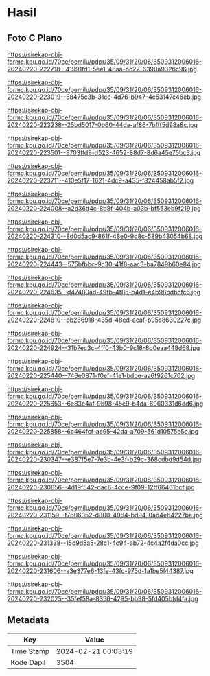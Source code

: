 # Hasil

## Foto C Plano

https://sirekap-obj-formc.kpu.go.id/70ce/pemilu/pdpr/35/09/31/20/06/3509312006016-20240220-222718--41991fd1-5ee1-48aa-bc22-6390a9326c96.jpg

https://sirekap-obj-formc.kpu.go.id/70ce/pemilu/pdpr/35/09/31/20/06/3509312006016-20240220-223019--58475c3b-31ec-4d76-b947-4c53147c46eb.jpg

https://sirekap-obj-formc.kpu.go.id/70ce/pemilu/pdpr/35/09/31/20/06/3509312006016-20240220-223238--25bd5017-0b60-44da-af86-7bfff5d98a8c.jpg

https://sirekap-obj-formc.kpu.go.id/70ce/pemilu/pdpr/35/09/31/20/06/3509312006016-20240220-223501--9703ffd9-d523-4652-88d7-8d6a45e75bc3.jpg

https://sirekap-obj-formc.kpu.go.id/70ce/pemilu/pdpr/35/09/31/20/06/3509312006016-20240220-223711--410e5f17-1621-4dc9-a435-f824458ab5f2.jpg

https://sirekap-obj-formc.kpu.go.id/70ce/pemilu/pdpr/35/09/31/20/06/3509312006016-20240220-224008--a2d36d4c-8b8f-404b-a03b-bf553eb9f219.jpg

https://sirekap-obj-formc.kpu.go.id/70ce/pemilu/pdpr/35/09/31/20/06/3509312006016-20240220-224310--8d0d5ac9-861f-48e0-9d8c-589b43054b68.jpg

https://sirekap-obj-formc.kpu.go.id/70ce/pemilu/pdpr/35/09/31/20/06/3509312006016-20240220-224443--575bfbbc-9c30-41f8-aac3-ba7849b60e84.jpg

https://sirekap-obj-formc.kpu.go.id/70ce/pemilu/pdpr/35/09/31/20/06/3509312006016-20240220-224635--d47480ad-49fb-4f85-b4d1-e4b98bdbcfc6.jpg

https://sirekap-obj-formc.kpu.go.id/70ce/pemilu/pdpr/35/09/31/20/06/3509312006016-20240220-224810--bb266918-435d-48ed-acaf-b95c8630227c.jpg

https://sirekap-obj-formc.kpu.go.id/70ce/pemilu/pdpr/35/09/31/20/06/3509312006016-20240220-224924--31b7ec3c-4ff0-43b0-9c18-8d0eaa448d68.jpg

https://sirekap-obj-formc.kpu.go.id/70ce/pemilu/pdpr/35/09/31/20/06/3509312006016-20240220-225440--746e0871-f0ef-41e1-bdbe-aa6f9261c702.jpg

https://sirekap-obj-formc.kpu.go.id/70ce/pemilu/pdpr/35/09/31/20/06/3509312006016-20240220-225653--6e83c4af-9b98-45e9-b4da-6960331d6dd6.jpg

https://sirekap-obj-formc.kpu.go.id/70ce/pemilu/pdpr/35/09/31/20/06/3509312006016-20240220-225858--6c464fcf-ae95-42da-a709-561d10575e5e.jpg

https://sirekap-obj-formc.kpu.go.id/70ce/pemilu/pdpr/35/09/31/20/06/3509312006016-20240220-230347--e387f5e7-7e3b-4e3f-b29c-368cdbd9d54d.jpg

https://sirekap-obj-formc.kpu.go.id/70ce/pemilu/pdpr/35/09/31/20/06/3509312006016-20240220-230656--4d19f542-dac6-4cce-9f09-12ff66461bcf.jpg

https://sirekap-obj-formc.kpu.go.id/70ce/pemilu/pdpr/35/09/31/20/06/3509312006016-20240220-231159--f7606352-d800-4064-bd94-0ad4e64227be.jpg

https://sirekap-obj-formc.kpu.go.id/70ce/pemilu/pdpr/35/09/31/20/06/3509312006016-20240220-231338--15d9d5a5-28c1-4c94-ab72-4c4a2f4da0cc.jpg

https://sirekap-obj-formc.kpu.go.id/70ce/pemilu/pdpr/35/09/31/20/06/3509312006016-20240220-231606--a3e377e6-13fe-43fc-975d-1a1be5f44387.jpg

https://sirekap-obj-formc.kpu.go.id/70ce/pemilu/pdpr/35/09/31/20/06/3509312006016-20240220-232025--35fef58a-8356-4295-bb98-5fd405bfd4fa.jpg


## Metadata

| Key        | Value               |
| ---------- | ------------------- |
| Time Stamp | 2024-02-21 00:03:19 |
| Kode Dapil | 3504                |



